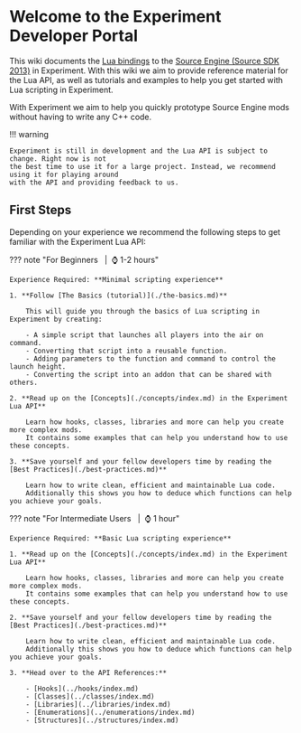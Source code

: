 # Welcome to the Experiment Developer Portal

This wiki documents the [Lua bindings](../general/lua-bindings.md) to the [Source Engine (Source SDK 2013)](https://developer.valvesoftware.com/wiki/Source_SDK_2013) in Experiment.
With this wiki we aim to provide reference material for the Lua API, as well as tutorials and examples to help you get started with Lua scripting in Experiment.

With Experiment we aim to help you quickly prototype Source Engine mods without having to write any C++ code.

!!! warning

    Experiment is still in development and the Lua API is subject to change. Right now is not
    the best time to use it for a large project. Instead, we recommend using it for playing around
    with the API and providing feedback to us.

## First Steps

Depending on your experience we recommend the following steps to get familiar with the Experiment Lua API:

??? note "For Beginners &nbsp; |&nbsp; ⌚ 1-2 hours"

    Experience Required: **Minimal scripting experience**

    1. **Follow [The Basics (tutorial)](./the-basics.md)**

        This will guide you through the basics of Lua scripting in Experiment by creating:

        - A simple script that launches all players into the air on command.
        - Converting that script into a reusable function.
        - Adding parameters to the function and command to control the launch height.
        - Converting the script into an addon that can be shared with others.

    2. **Read up on the [Concepts](./concepts/index.md) in the Experiment Lua API**

        Learn how hooks, classes, libraries and more can help you create more complex mods.
        It contains some examples that can help you understand how to use these concepts.

    3. **Save yourself and your fellow developers time by reading the [Best Practices](./best-practices.md)**

        Learn how to write clean, efficient and maintainable Lua code.
        Additionally this shows you how to deduce which functions can help you achieve your goals.

??? note "For Intermediate Users &nbsp; |&nbsp; ⌚ 1 hour"

    Experience Required: **Basic Lua scripting experience**

    1. **Read up on the [Concepts](./concepts/index.md) in the Experiment Lua API**

        Learn how hooks, classes, libraries and more can help you create more complex mods.
        It contains some examples that can help you understand how to use these concepts.

    2. **Save yourself and your fellow developers time by reading the [Best Practices](./best-practices.md)**

        Learn how to write clean, efficient and maintainable Lua code.
        Additionally this shows you how to deduce which functions can help you achieve your goals.

    3. **Head over to the API References:**

        - [Hooks](../hooks/index.md)
        - [Classes](../classes/index.md)
        - [Libraries](../libraries/index.md)
        - [Enumerations](../enumerations/index.md)
        - [Structures](../structures/index.md)
